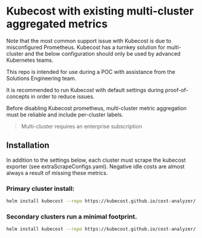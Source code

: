 # Kubecost with existing multi-cluster aggregated metrics

Note that the most common support issue with Kubecost is due to misconfigured Prometheus. Kubecost has a turnkey solution for multi-cluster and the below configuration should only be used by advanced Kubernetes teams.

This repo is intended for use during a POC with assistance from the Solutions Engineering team.

It is recommended to run Kubecost with default settings during proof-of-concepts in order to reduce issues.

Before disabling Kubecost prometheus, multi-cluster metric aggregation must be reliable and include per-cluster labels.

 > Multi-cluster requires an enterprise subscription


## Installation

In addition to the settings below, each cluster must scrape the kubecost exporter (see extraScrapeConfigs.yaml). Negative idle costs are almost always a result of missing these metrics.

### Primary cluster install:

```sh
helm install kubecost --repo https://kubecost.github.io/cost-analyzer/ cost-analyzer --namespace kubecost --create-namespace -f values-secondary.yaml
```

### Secondary clusters run a minimal footprint.

```sh
helm install kubecost --repo https://kubecost.github.io/cost-analyzer/ cost-analyzer --namespace kubecost --create-namespace -f values-secondary.yaml
```

